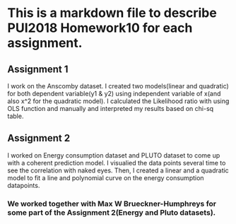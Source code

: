 # This is a markdown file to describe PUI2018 Homework10 for each assignment. 


## Assignment 1 
I work on the Anscomby dataset. I created two models(linear and quadratic) for both dependent variable(y1 & y2) using independent variable of x(and also x^2 for the quadratic model). I calculated the Likelihood ratio with using OLS function and manually and interpreted my results based on chi-sq table.


## Assignment 2
I worked on Energy consumption dataset and PLUTO dataset to come up with a coherent prediction model. I visualied the data points several time to see the correlation with naked eyes. Then, I created a linear and a quadratic model to fit a line and polynomial curve on the energy consumption datapoints. 


### We worked together with Max W Brueckner-Humphreys for some part of the Assignment 2(Energy and Pluto datasets).